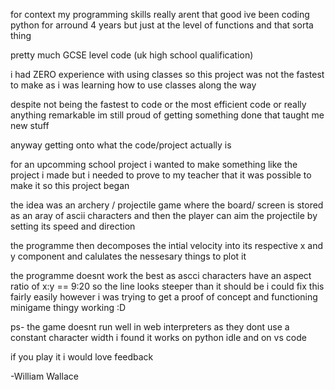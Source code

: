 for context
my programming skills really arent that good
ive been coding python for arround 4 years
but just at the level of functions and that sorta thing

pretty much GCSE level code
(uk high school qualification)

i had ZERO experience with using classes
so this project was not the fastest to make as i was learning how to use classes along the way

despite not being the fastest to code
or the most efficient code
or really anything remarkable
im still proud of getting something done that taught me new stuff


anyway getting onto what the code/project actually is

for an upcomming school project i wanted to make something like the project i made
but i needed to prove to my teacher that it was possible to make it
so this project began

the idea was an archery / projectile game
where the board/ screen is stored as an aray of ascii characters
and then the player can aim the projectile by setting its speed and direction

the programme then decomposes the intial velocity into its respective x and y component
and calulates the nessesary things to plot it

the programme doesnt work the best as ascci characters have an aspect ratio of x:y == 9:20 
so the line looks steeper than it should be
i could fix this fairly easily however i was trying to get a proof of concept and functioning minigame thingy working :D 

ps- the game doesnt run well in web interpreters as they dont use a constant character width
i found it works on python idle
and on vs code

if you play it i would love feedback

-William Wallace

